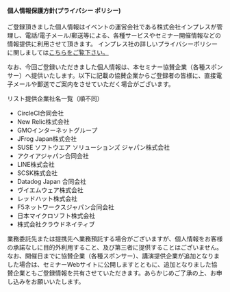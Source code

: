 #### 個人情報保護方針(プライバシー ポリシー)

ご登録頂きました個人情報はイベントの運営会社である株式会社インプレスが管理し、電話/電子メール/郵送等による、各種サービスやセミナー開催情報などの情報提供に利用させて頂きます。
インプレス社の詳しいプライバシーポリシーに関しましては[こちらをご覧下さい。](https://www.impress.co.jp/privacy.html)

なお、今回ご登録いただきました個人情報は、本セミナー協賛企業（各種スポンサー）へ提供いたします。以下に記載の協賛企業からご登録者の皆様に、直接電子メールや郵送でご案内をさせていただく場合がございます。

リスト提供企業社名一覧（順不同）

- CircleCI合同会社
- New Relic株式会社
- GMOインターネットグループ
- JFrog Japan株式会社
- SUSE ソフトウエア ソリューションズ ジャパン株式会社
- アクイアジャパン合同会社
- LINE株式会社
- SCSK株式会社
- Datadog Japan 合同会社
- ヴイエムウェア株式会社
- レッドハット株式会社
- F5ネットワークスジャパン合同会社
- 日本マイクロソフト株式会社
- 株式会社クラウドネイティブ

業務委託先または提携先へ業務預託する場合がございますが、個人情報をお客様の承諾なしに目的外利用すること、及び第三者に提供することはございません。
なお、開催日までに協賛企業（各種スポンサー）、講演提供企業が追加となりました場合は、セミナーWebサイトに公開しますとともに、追加となりました協賛企業ともご登録情報を共有させていただきます。あらかじめご了承の上、お申し込みをお願いいたします。
